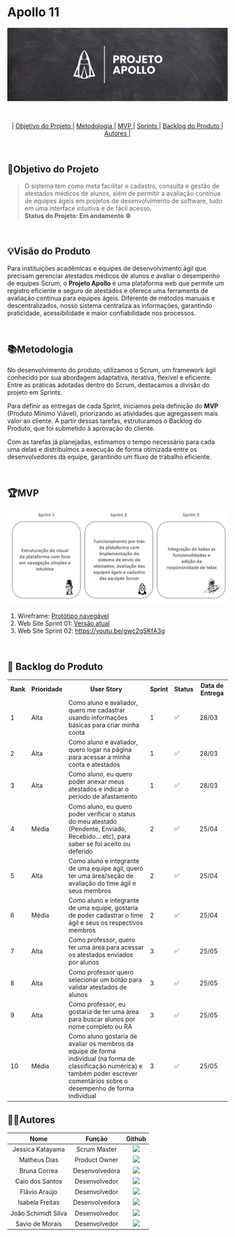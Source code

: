 # **Apollo 11**

![](Documents/img/ProjetoApolloIMG.jfif)

<br>
<p align="center">
    |
  <a href ="#objetivo-do-projeto">  Objetivo do Projeto </a>  |     
  <a href ="#metodologia"> Metodologia </a>  |
  <a href ="#mvp"> MVP </a>  |
  <a href ="#sprints"> Sprints </a>  |
  <a href ="#backlog-do-produto"> Backlog do Produto </a>  | 
  <a href ="#autores"> Autores </a>  |
</p>
</br>

## 📌Objetivo do Projeto
> O sistema tem como meta facilitar o cadastro, consulta e gestão de atestados médicos de alunos, além de permitir a avaliação contínua de equipes ágeis em projetos de desenvolvimento de software, tudo em uma interface intuitiva e de fácil acesso.   <br>
**Status do Projeto: Em andamento ⚙️**

<br>

## 💡Visão do Produto
Para instituições acadêmicas e equipes de desenvolvimento ágil que precisam gerenciar atestados médicos de alunos e avaliar o desempenho de equipes Scrum, o **Projeto Apollo** é uma plataforma web que permite um registro eficiente e seguro de atestados e oferece uma ferramenta de avaliação contínua para equipes ágeis. Diferente de métodos manuais e descentralizados, nosso sistema centraliza as informações, garantindo praticidade, acessibilidade e maior confiabilidade nos processos.

<br>

## 📚Metodologia

No desenvolvimento do produto, utilizamos o Scrum, um framework ágil conhecido por sua abordagem adaptativa, iterativa, flexível e eficiente. Entre as práticas adotadas dentro do Scrum, destacamos a divisão do projeto em Sprints.

Para definir as entregas de cada Sprint, iniciamos pela definição do **MVP** (Produto Mínimo Viável), priorizando as atividades que agregassem mais valor ao cliente. A partir dessas tarefas, estruturamos o Backlog do Produto, que foi submetido à aprovação do cliente.

Com as tarefas já planejadas, estimamos o tempo necessário para cada uma delas e distribuímos a execução de forma otimizada entre os desenvolvedores da equipe, garantindo um fluxo de trabalho eficiente.

<br>

## 🏆**MVP**
![imgage alt](https://github.com/matheussd1/Apollo11/blob/main/Documents/img/MVP_3.jpg?raw=true)
1. Wireframe: [Protótipo navegável](https://www.figma.com/design/snwp3uCdIYLKA9mw0Ymj7B/login?node-id=0-1&t=PVu3Mg1vIH0n0J8Y-1)
2. Web Site Sprint 01: [Versão atual](Documents/video)
3. Web Site Sprint 02: https://youtu.be/gwc2gSKfA3g 

<br>

## 🌱 Backlog do Produto
<table>
    <tr>
        <th> Rank </th>
        <th> Prioridade </th>
        <th> User Story </th>
        <th> Sprint </th>
        <th> Status </th>
        <th> Data de Entrega</th>
    </tr>
    <tr>
        <td> 1 </td>
        <td> Alta </td>
        <td> Como aluno e avaliador, quero me cadastrar usando informações básicas para criar minha conta </td>
        <td> 1 </td>
        <td> ✅ </td>
        <td> 28/03 </td>
    </tr>
     <tr>
        <td> 2 </td>
        <td> Alta </td>
        <td> Como aluno e avaliador, quero logar na página para acessar a minha conta e atestados </td>
        <td> 1 </td>
        <td> ✅ </td>
        <td> 28/03 </td>
    </tr>
    <tr>
        <td> 3 </td>
        <td> Alta </td>
        <td> Como aluno, eu quero poder anexar meus atestados e indicar o período de afastamento </td>
        <td> 1 </td>
        <td> ✅ </td>
        <td> 28/03 </td>
    </tr>
        <td> 4 </td>
        <td> Média </td>
        <td> Como aluno, eu quero poder verificar o status do meu atestado (Pendente, Enviado, Recebido… etc), para saber se foi aceito ou deferido </td>
        <td> 2 </td>
        <td> ✅ </td>
        <td> 25/04 </td>
    </tr>
    </tr>
        <td> 5 </td>
        <td> Alta </td>
        <td> Como aluno e integrante de uma equipe ágil, quero ter uma área/seção de avaliação do time ágil e seus membros </td>
        <td> 2 </td>
        <td> ✅ </td>
        <td> 25/04 </td>
    </tr>
    </tr>
        <td> 6 </td>
        <td> Média </td>
        <td> Como aluno e integrante de uma equipe, gostaria de poder cadastrar o time ágil e seus os respectivos membros </td>
        <td> 2 </td>
        <td> ✅ </td>
        <td> 25/04 </td>
    </tr>
    </tr>
        <td> 7 </td>
        <td> Alta </td>
        <td> Como professor, quero ter uma área para acessar os atestados enviados por alunos </td>
        <td> 3 </td>
        <td> ✅ </td>
        <td> 25/05 </td>
    </tr>
    </tr>
        <td> 8 </td>
        <td> Alta </td>
        <td> Como professor quero selecionar um botão para validar atestados de alunos </td>
        <td> 3 </td>
        <td> ✅ </td>
        <td> 25/05 </td>
    </tr>
    </tr>
        <td> 9 </td>
        <td> Alta </td>
        <td> Como professor, eu gostaria de ter uma área para buscar alunos por nome completo ou RA </td>
        <td> 3 </td>
        <td> ✅ </td>
        <td> 25/05 </td>
    </tr>
    </tr>
        <td> 10 </td>
        <td> Média </td>
        <td> Como aluno gostaria de avaliar os membros da equipe de forma individual (na forma de classificação numérica) e também poder escrever comentários sobre o desempenho de forma individual  </td>
        <td> 3 </td>
        <td> ✅ </td>
        <td> 25/05 </td>
    </tr>
        
</table>

## 👨‍💻**Autores** 

|      Nome      |    Função       |                            Github                             |           
| :--------------: | :-----------: | :----------------------------------------------------------: | 
|  Jessica Katayama     | Scrum Master  | <a href="https://github.com/JessicaKatayama"><img src="https://img.shields.io/badge/GitHub-100000?style=for-the-badge&logo=github&logoColor=white"></a> |
|  Matheus Dias     | Product Owner  | <a href="https://github.com/matheussd1"><img src="https://img.shields.io/badge/GitHub-100000?style=for-the-badge&logo=github&logoColor=white"></a> |
|  Bruna Correa     | Desenvolvedora  | <a href="https://github.com/brunacorrea-s"><img src="https://img.shields.io/badge/GitHub-100000?style=for-the-badge&logo=github&logoColor=white"></a> |
|  Caio dos Santos     | Desenvolvedor  | <a href="https://github.com/JkDeltaz"><img src="https://img.shields.io/badge/GitHub-100000?style=for-the-badge&logo=github&logoColor=white"></a> |
|  Flávio Araújo     | Desenvolvedor  | <a href="https://github.com/hmlflavio"><img src="https://img.shields.io/badge/GitHub-100000?style=for-the-badge&logo=github&logoColor=white"></a> |
|  Isabela Freitas     | Desenvolvedora  | <a href="https://github.com/IsabelaFreitasDev"><img src="https://img.shields.io/badge/GitHub-100000?style=for-the-badge&logo=github&logoColor=white"></a> |
|  João Schimidt Silva     | Desenvolvedor  | <a href="https://github.com/Joao-GS-Silva"><img src="https://img.shields.io/badge/GitHub-100000?style=for-the-badge&logo=github&logoColor=white"></a> |
|  Savio de Morais     | Desenvolvedor  | <a href="https://github.com/aasavio"><img src="https://img.shields.io/badge/GitHub-100000?style=for-the-badge&logo=github&logoColor=white"></a> |

